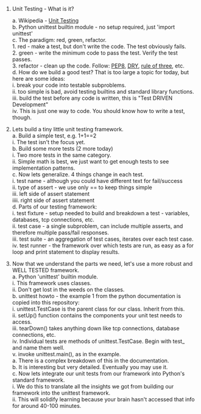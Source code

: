     
    
1. Unit Testing - What is it?    

    a. Wikipedia - [Unit Testing](http://en.wikipedia.org/wiki/Unit_testing)    
    b. Python unittest builtin module - no setup required, just 'import unittest'    
    c. The paradigm: red, green, refactor.    
        1. red - make a test, but don't write the code. The test obviously fails.    
        2. green - write the minimum code to pass the test. Verify the test passes.    
        3. refactor - clean up the code. Follow: [PEP8](http://legacy.python.org/dev/peps/pep-0008/#maximum-line-length), [DRY](http://en.wikipedia.org/wiki/Don't_repeat_yourself), [rule of three](http://en.wikipedia.org/wiki/Rule_of_three_(computer_programming)), etc.    
    d. How do we build a good test? That is too large a topic for today, but here are some ideas:    
        i.   break your code into testable subproblems.    
        ii.  too simple is bad, avoid testing builtins and standard library functions.    
        iii. build the test before any code is written, this is "Test DRIVEN Development"    
        iv.  This is just one way to code. You should know how to write a test, though.    
    
    
2. Lets build a tiny little unit testing framework.    
    a. Build a simple test, e.g. 1+1==2    
        i. The test isn't the focus yet.    
    b. Build some more tests (2 more today)    
        i. Two more tests in the same category.    
        ii. Simple math is best, we just want to get enough tests to see implementation patterns.    
    c. Now lets generalize. 4 things change in each test.    
        i. test name - although you could have different text for fail/success    
        ii. type of assert - we use only == to keep things simple    
        iii. left side of assert statement    
        iiii. right side of assert statement    
    d. Parts of our testing framework:    
        i.   test fixture - setup needed to build and breakdown a test - variables, databases, tcp connections, etc.    
        ii.  test case - a single subproblem, can include multiple asserts, and therefore multiple pass/fail responses.    
        iii. test suite - an aggregation of test cases, iterates over each test case.    
        iv.  test runner - the framework over which tests are run, as easy as a for loop and print statement to display results.    
    
    
3. Now that we understand the parts we need, let's use a more robust and WELL TESTED framework.    
    a. Python 'unittest' builtin module.    
        i.   This framework uses classes.    
        ii.  Don't get lost in the weeds on the classes.    
    b. unittest howto - the example 1 from the python documentation is copied into this repository:    
        i.   unittest.TestCase is the parent class for our class. Inherit from this.    
        ii.  setUp() function contains the components your unit test needs to access.    
        iii. tearDown() takes anything down like tcp connections, database connections, etc.    
        iv.  Individual tests are methods of unittest.TestCase. Begin with test_ and name them well.    
        v.   invoke unittest.main(), as in the example.     
            a. There is a complex breakdown of this in the documentation.    
            b. It is interesting but very detailed. Eventually you may use it.    
    c. Now lets integrate our unit tests from our framework into Python's standard framework.    
        i.   We do this to translate all the insights we got from building our framework into the unittest framework.    
        ii.  This will solidify learning because your brain hasn't accessed that info for around 40-100 minutes.    
    
    
    
